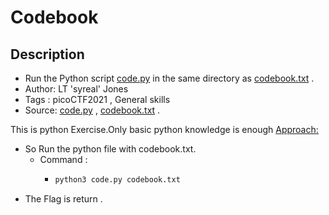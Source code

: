 # Codebook

## Description
- Run the Python script [code.py](./code.py) in the same directory as [codebook.txt](./codebook.txt) .
- Author: LT 'syreal' Jones
- Tags  : picoCTF2021 , General skills
- Source: [code.py](./code.py) , [codebook.txt](./codebook.txt) .

This is python Exercise.Only basic python knowledge is enough
<ins>Approach<ins>:
- So Run the python file with codebook.txt.
  - Command :
     - ```sh
       python3 code.py codebook.txt
       ```
- The Flag is return .
